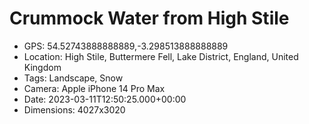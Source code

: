 # Crummock Water from High Stile

- GPS: 54.52743888888889,-3.298513888888889
- Location: High Stile, Buttermere Fell, Lake District, England, United Kingdom
- Tags: Landscape, Snow
- Camera: Apple iPhone 14 Pro Max
- Date: 2023-03-11T12:50:25.000+00:00
- Dimensions: 4027x3020
